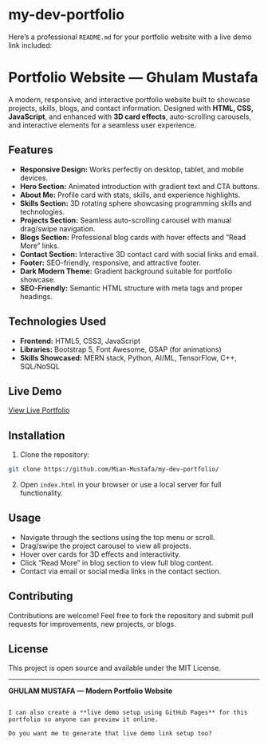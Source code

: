 # my-dev-portfolio
Here’s a professional `README.md` for your portfolio website with a live demo link included:

# Portfolio Website — Ghulam Mustafa

A modern, responsive, and interactive portfolio website built to showcase projects, skills, blogs, and contact information. Designed with **HTML, CSS, JavaScript**, and enhanced with **3D card effects**, auto-scrolling carousels, and interactive elements for a seamless user experience.

## Features

- **Responsive Design:** Works perfectly on desktop, tablet, and mobile devices.
- **Hero Section:** Animated introduction with gradient text and CTA buttons.
- **About Me:** Profile card with stats, skills, and experience highlights.
- **Skills Section:** 3D rotating sphere showcasing programming skills and technologies.
- **Projects Section:** Seamless auto-scrolling carousel with manual drag/swipe navigation.
- **Blogs Section:** Professional blog cards with hover effects and “Read More” links.
- **Contact Section:** Interactive 3D contact card with social links and email.
- **Footer:** SEO-friendly, responsive, and attractive footer.
- **Dark Modern Theme:** Gradient background suitable for portfolio showcase.
- **SEO-Friendly:** Semantic HTML structure with meta tags and proper headings.

## Technologies Used

- **Frontend:** HTML5, CSS3, JavaScript
- **Libraries:** Bootstrap 5, Font Awesome, GSAP (for animations)
- **Skills Showcased:** MERN stack, Python, AI/ML, TensorFlow, C++, SQL/NoSQL

## Live Demo

[View Live Portfolio](https://mian-mustafa.github.io/my-dev-portfolio/index.html)

## Installation

1. Clone the repository:
````bash
git clone https://github.com/Mian-Mustafa/my-dev-portfolio/
````

2. Open `index.html` in your browser or use a local server for full functionality.

## Usage

* Navigate through the sections using the top menu or scroll.
* Drag/swipe the project carousel to view all projects.
* Hover over cards for 3D effects and interactivity.
* Click “Read More” in blog section to view full blog content.
* Contact via email or social media links in the contact section.

## Contributing

Contributions are welcome! Feel free to fork the repository and submit pull requests for improvements, new projects, or blogs.

## License

This project is open source and available under the MIT License.

---

**GHULAM MUSTAFA — Modern Portfolio Website**

```

I can also create a **live demo setup using GitHub Pages** for this portfolio so anyone can preview it online.  

Do you want me to generate that live demo link setup too?
```
